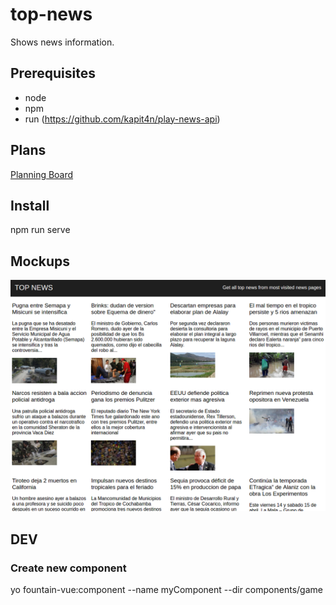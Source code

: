 # top-news
Shows news information.

## Prerequisites
* node
* npm
* run (https://github.com/kapit4n/play-news-api)

## Plans
[Planning Board](https://github.com/kapit4n/top-news/projects/1)

## Install
npm run serve

## Mockups
![Top News](https://github.com/kapit4n/top-news/raw/master/mockups/top_news.png)

## DEV
### Create new component
yo fountain-vue:component --name myComponent --dir components/game
